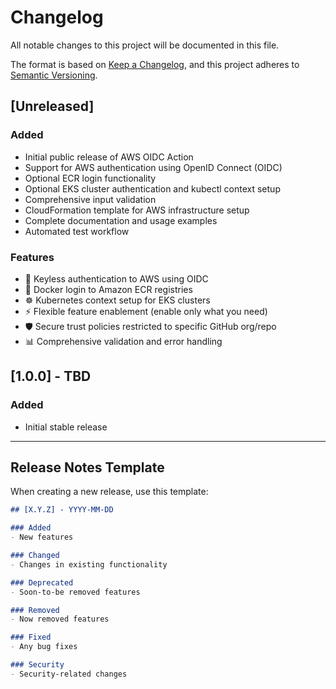# Changelog

All notable changes to this project will be documented in this file.

The format is based on [Keep a Changelog](https://keepachangelog.com/en/1.0.0/),
and this project adheres to [Semantic Versioning](https://semver.org/spec/v2.0.0.html).

## [Unreleased]

### Added
- Initial public release of AWS OIDC Action
- Support for AWS authentication using OpenID Connect (OIDC)
- Optional ECR login functionality
- Optional EKS cluster authentication and kubectl context setup
- Comprehensive input validation
- CloudFormation template for AWS infrastructure setup
- Complete documentation and usage examples
- Automated test workflow

### Features
- 🔐 Keyless authentication to AWS using OIDC
- 🐳 Docker login to Amazon ECR registries
- ☸️ Kubernetes context setup for EKS clusters
- ⚡ Flexible feature enablement (enable only what you need)
- 🛡️ Secure trust policies restricted to specific GitHub org/repo
- 📊 Comprehensive validation and error handling

## [1.0.0] - TBD

### Added
- Initial stable release

---

## Release Notes Template

When creating a new release, use this template:

```markdown
## [X.Y.Z] - YYYY-MM-DD

### Added
- New features

### Changed
- Changes in existing functionality

### Deprecated
- Soon-to-be removed features

### Removed
- Now removed features

### Fixed
- Any bug fixes

### Security
- Security-related changes
```